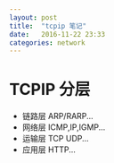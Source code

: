 ```yaml
---
layout: post
title:  "tcpip 笔记"
date:   2016-11-22 23:33
categories: network
---
```


# TCPIP 分层
+ 链路层 ARP/RARP...
+ 网络层 ICMP,IP,IGMP...
+ 运输层 TCP UDP...
+ 应用层 HTTP...